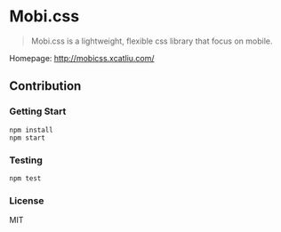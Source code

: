 # Mobi.css

> Mobi.css is a lightweight, flexible css library that focus on mobile.

Homepage: http://mobicss.xcatliu.com/

## Contribution

### Getting Start

```shell
npm install
npm start
```

### Testing

```shell
npm test
```

### License

MIT
